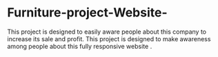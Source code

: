 # Furniture-project-Website-
This project is designed to easily aware people about this company to increase its sale and profit. This project is designed to make awareness among people about this fully responsive website . 
